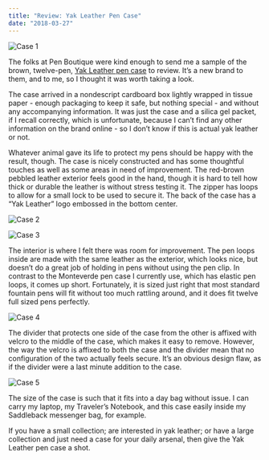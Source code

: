 ```yaml
---
title: "Review: Yak Leather Pen Case"
date: "2018-03-27"
---
```


![Case 1](case1.jpg)

The folks at Pen Boutique were kind enough to send me a sample of the brown, twelve-pen, [Yak Leather pen case](https://www.penboutique.com/yak-leather-premium-leather-12-pen-case-brown.html) to review. It’s a new brand to them, and to me, so I thought it was worth taking a look.  

The case arrived in a nondescript cardboard box lightly wrapped in tissue paper - enough packaging to keep it safe, but nothing special - and without any accompanying information. It was just the case and a silica gel packet, if I recall correctly, which is unfortunate, because I can’t find any other information on the brand online - so I don’t know if this is actual yak leather or not.

Whatever animal gave its life to protect my pens should be happy with the result, though. The case is nicely constructed and has some thoughtful touches as well as some areas in need of improvement. The red-brown pebbled leather exterior feels good in the hand, though it is hard to tell how thick or durable the leather is without stress testing it. The zipper has loops to allow for a small lock to be used to secure it. The back of the case has a “Yak Leather” logo embossed in the bottom center.

![Case 2](case2.jpg)

![Case 3](case3.jpg)

The interior is where I felt there was room for improvement. The pen loops inside are made with the same leather as the exterior, which looks nice, but doesn’t do a great job of holding in pens without using the pen clip. In contrast to the Monteverde pen case I currently use, which has elastic pen loops, it comes up short. Fortunately, it is sized just right that most standard fountain pens will fit without too much rattling around, and it does fit twelve full sized pens perfectly.

![Case 4](case4.jpg)

The divider that protects one side of the case from the other is affixed with velcro to the middle of the case, which makes it easy to remove. However, the way the velcro is affixed to both the case and the divider mean that no configuration of the two actually feels secure. It’s an obvious design flaw, as if the divider were a last minute addition to the case.

![Case 5](case5.jpg)

The size of the case is such that it fits into a day bag without issue. I can carry my laptop, my Traveler’s Notebook, and this case easily inside my Saddleback messenger bag, for example.

If you have a small collection; are interested in yak leather; or have a large collection and just need a case for your daily arsenal, then give the Yak Leather pen case a shot.
